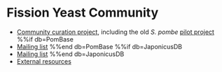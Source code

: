 # Fission Yeast Community

- [Community curation project](community/fission-yeast-community-curation-project), including the old *S. pombe* [pilot project](community/fission-yeast-community-curation-pilot-project)
%%if db=PomBase
- [Mailing list](https://lists.cam.ac.uk/sympa/info/ucam-pombelist)
%%end db=PomBase
%%if db=JaponicusDB
- [Mailing list](https://mailman.kcl.ac.uk/mailman/listinfo/japonicus-list)
%%end db=JaponicusDB
- [External resources](community/internet-resources)

